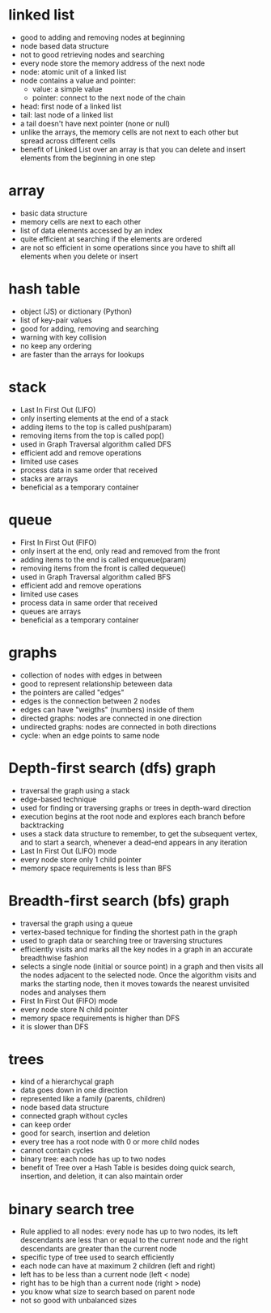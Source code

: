 # linked list

- good to adding and removing nodes at beginning
- node based data structure
- not to good retrieving nodes and searching
- every node store the memory address of the next node
- node: atomic unit of a linked list
- node contains a value and pointer:
  - value: a simple value
  - pointer: connect to the next node of the chain
- head: first node of a linked list
- tail: last node of a linked list
- a tail doesn't have next pointer (none or null)
- unlike the arrays, the memory cells are not next to each other but spread across different cells
- benefit of Linked List over an array is that you can delete and insert elements from the beginning in one step

# array

- basic data structure
- memory cells are next to each other
- list of data elements accessed by an index
- quite efficient at searching if the elements are ordered
- are not so efficient in some operations since you have to shift all elements when you delete or insert

# hash table

- object (JS) or dictionary (Python)
- list of key-pair values
- good for adding, removing and searching
- warning with key collision
- no keep any ordering
- are faster than the arrays for lookups

# stack

- Last In First Out (LIFO)
- only inserting elements at the end of a stack
- adding items to the top is called push(param)
- removing items from the top is called pop()
- used in Graph Traversal algorithm called DFS
- efficient add and remove operations
- limited use cases
- process data in same order that received
- stacks are arrays
- beneficial as a temporary container

# queue

- First In First Out (FIFO)
- only insert at the end, only read and removed from the front
- adding items to the end is called enqueue(param)
- removing items from the front is called dequeue()
- used in Graph Traversal algorithm called BFS
- efficient add and remove operations
- limited use cases
- process data in same order that received
- queues are arrays
- beneficial as a temporary container

# graphs

- collection of nodes with edges in between
- good to represent relationship beteween data
- the pointers are called "edges"
- edges is the connection between 2 nodes
- edges can have "weigths" (numbers) inside of them
- directed graphs: nodes are connected in one direction
- undirected graphs: nodes are connected in both directions
- cycle: when an edge points to same node

# Depth-first search (dfs) graph

- traversal the graph using a stack
- edge-based technique
- used for finding or traversing graphs or trees in depth-ward direction
- execution begins at the root node and explores each branch before backtracking
- uses a stack data structure to remember, to get the subsequent vertex, and to start a search, whenever a dead-end appears in any iteration
- Last In First Out (LIFO) mode
- every node store only 1 child pointer
- memory space requirements is less than BFS

# Breadth-first search (bfs) graph

- traversal the graph using a queue
- vertex-based technique for finding the shortest path in the graph
- used to graph data or searching tree or traversing structures
- efficiently visits and marks all the key nodes in a graph in an accurate breadthwise fashion
- selects a single node (initial or source point) in a graph and then visits all the nodes adjacent to the selected node. Once the algorithm visits and marks the starting node, then it moves towards the nearest unvisited nodes and analyses them
- First In First Out (FIFO) mode
- every node store N child pointer
- memory space requirements is higher than DFS
- it is slower than DFS

# trees

- kind of a hierarchycal graph
- data goes down in one direction
- represented like a family (parents, children)
- node based data structure
- connected graph without cycles
- can keep order
- good for search, insertion and deletion
- every tree has a root node with 0 or more child nodes
- cannot contain cycles
- binary tree: each node has up to two nodes
- benefit of Tree over a Hash Table is besides doing quick search, insertion, and deletion, it can also maintain order

# binary search tree

- Rule applied to all nodes: every node has up to two nodes, its left descendants are less than or equal to the current node and the right descendants are greater than the current node
- specific type of tree used to search efficiently
- each node can have at maximum 2 children (left and right)
- left has to be less than a current node (left < node)
- right has to be high than a current node (right > node)
- you know what size to search based on parent node
- not so good with unbalanced sizes
